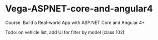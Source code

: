 # Vega-ASPNET-core-and-angular4
Course: Build a Real-world App with ASP.NET Core and Angular 4+

Todo: 
on vehicle list, add UI for filter by model (class 102)

